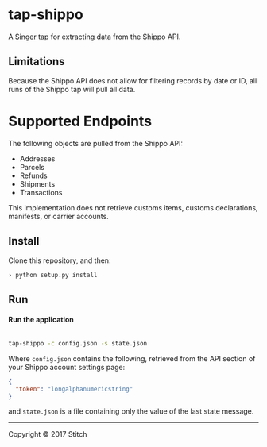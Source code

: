 # tap-shippo

A [Singer](https://singer.io) tap for extracting data from the Shippo
API.

## Limitations

Because the Shippo API does not allow for filtering records by date or ID, all runs
of the Shippo tap will pull all data. 

# Supported Endpoints

The following objects are pulled from the Shippo API:
* Addresses
* Parcels
* Refunds
* Shipments
* Transactions

This implementation does not retrieve customs items, customs declarations, manifests,
or carrier accounts. 

## Install

Clone this repository, and then:

```bash
› python setup.py install
```

## Run

#### Run the application

```bash

tap-shippo -c config.json -s state.json

```

Where `config.json` contains the following, retrieved from the API
section of your Shippo account settings page:

```json
{
  "token": "longalphanumericstring"
}
```

and `state.json` is a file containing only the value of the last state
message.

---

Copyright &copy; 2017 Stitch
